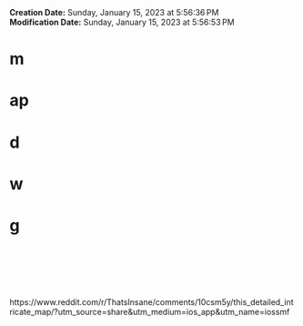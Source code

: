 <div><b>Creation Date:</b> Sunday, January 15, 2023 at 5:56:36 PM<br></div>
<div><b>Modification Date:</b> Sunday, January 15, 2023 at 5:56:53 PM<br></div>
<div><h1>m</h1><h1>ap </h1><h1>d</h1><h1>w</h1><h1>g</h1><h1><br></h1></div>
<div><br></div>
<div>https://www.reddit.com/r/ThatsInsane/comments/10csm5y/this_detailed_intricate_map/?utm_source=share&amputm_medium=ios_app&amputm_name=iossmf</div>


